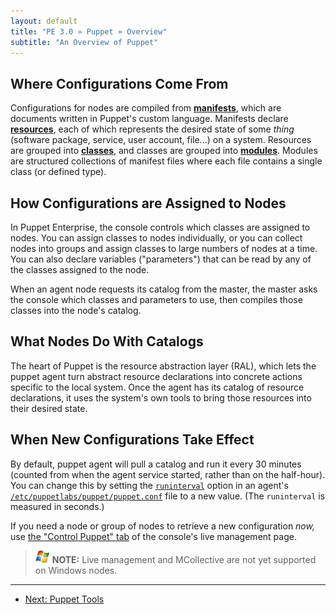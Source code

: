 ```yaml
---
layout: default
title: "PE 3.0 » Puppet » Overview"
subtitle: "An Overview of Puppet"
---
```


<!-- todo we could use something talking about what declarative configuration management is. -->

Where Configurations Come From
-----

Configurations for nodes are compiled from [**manifests**](/learning/manifests.html), which are documents written in Puppet's custom language. Manifests declare [**resources**](/learning/ral.html), each of which represents the desired state of some _thing_ (software package, service, user account, file...) on a system. Resources are grouped into [**classes**](/learning/modules1.html#classes), and classes are grouped into [**modules**](/learning/modules1.html#modules). Modules are structured collections of manifest files where each file contains a single class (or defined type). 


How Configurations are Assigned to Nodes
-----

In Puppet Enterprise, the console controls which classes are assigned to nodes. You can assign classes to nodes individually, or you can collect nodes into groups and assign classes to large numbers of nodes at a time. You can also declare variables ("parameters") that can be read by any of the classes assigned to the node.

When an agent node requests its catalog from the master, the master asks the console which classes and parameters to use, then compiles those classes into the node's catalog.

What Nodes Do With Catalogs
-----

The heart of Puppet is the resource abstraction layer (RAL), which lets the puppet agent turn abstract resource declarations into concrete actions specific to the local system. Once the agent has its catalog of resource declarations, it uses the system's own tools to bring those resources into their desired state. 

When New Configurations Take Effect
-----

By default, puppet agent will pull a catalog and run it every 30 minutes (counted from when the agent service started, rather than on the half-hour). You can change this by setting the [`runinterval`](/references/2.7.latest/configuration.html#runinterval) option in an agent's [`/etc/puppetlabs/puppet/puppet.conf`](/guides/configuring.html) file to a new value. (The `runinterval` is measured in seconds.)

If you need a node or group of nodes to retrieve a new configuration _now,_ use [the "Control Puppet" tab](./console_live_puppet.html) of the console's live management page. 

> ![windows-only](./images/windows-logo-small.jpg) **NOTE:** Live management and MCollective are not yet supported on Windows nodes.

* * * 

- [Next: Puppet Tools](./puppet_tools.html)